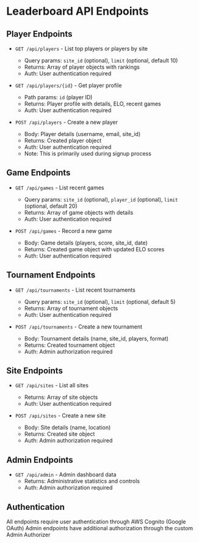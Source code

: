 # Leaderboard API Endpoints

## Player Endpoints
- `GET /api/players` - List top players or players by site
  - Query params: `site_id` (optional), `limit` (optional, default 10)
  - Returns: Array of player objects with rankings
  - Auth: User authentication required

- `GET /api/players/{id}` - Get player profile
  - Path params: `id` (player ID)
  - Returns: Player profile with details, ELO, recent games
  - Auth: User authentication required

- `POST /api/players` - Create a new player
  - Body: Player details (username, email, site_id)
  - Returns: Created player object
  - Auth: User authentication required
  - Note: This is primarily used during signup process

## Game Endpoints
- `GET /api/games` - List recent games
  - Query params: `site_id` (optional), `player_id` (optional), `limit` (optional, default 20)
  - Returns: Array of game objects with details
  - Auth: User authentication required

- `POST /api/games` - Record a new game
  - Body: Game details (players, score, site_id, date)
  - Returns: Created game object with updated ELO scores
  - Auth: User authentication required

## Tournament Endpoints
- `GET /api/tournaments` - List recent tournaments
  - Query params: `site_id` (optional), `limit` (optional, default 5)
  - Returns: Array of tournament objects
  - Auth: User authentication required

- `POST /api/tournaments` - Create a new tournament
  - Body: Tournament details (name, site_id, players, format)
  - Returns: Created tournament object
  - Auth: Admin authorization required

## Site Endpoints
- `GET /api/sites` - List all sites
  - Returns: Array of site objects
  - Auth: User authentication required

- `POST /api/sites` - Create a new site
  - Body: Site details (name, location)
  - Returns: Created site object
  - Auth: Admin authorization required

## Admin Endpoints
- `GET /api/admin` - Admin dashboard data
  - Returns: Administrative statistics and controls
  - Auth: Admin authorization required

## Authentication
All endpoints require user authentication through AWS Cognito (Google OAuth)
Admin endpoints have additional authorization through the custom Admin Authorizer